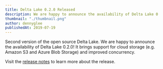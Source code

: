 ```yaml
---
title: Delta Lake 0.2.0 Released
description: We are happy to announce the availability of Delta Lake 0.2.0! It brings support for cloud storage (e.g. Amazon S3 and Azure Blob Storage) and improved concurrency.
thumbnail: "./thumbnail.png"
author: dennyglee
publishedAt: 2019-07-19
---
```


Second version of the open source Delta Lake. We are happy to announce the availability of Delta Lake 0.2.0! It brings support for cloud storage (e.g. Amazon S3 and Azure Blob Storage) and improved concurrency.

Visit the [release notes](https://github.com/delta-io/delta/releases) to learn more about the release.
